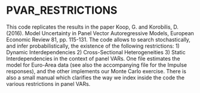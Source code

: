 # PVAR_RESTRICTIONS
This code replicates the results in the paper  Koop, G. and Korobilis, D. (2016).  Model Uncertainty in Panel Vector Autoregressive Models, European Economic Review 81, pp. 115-131.  The code allows to search stochastically, and infer probabilistically, the existence of the following restrictions:  1) Dynamic Interdependencies  2) Cross-Sectional Heterogeneities  3) Static Interdependencies  in the context of panel VARs. One file estimates the model for Euro-Area data (see also the accompanying file for the Impulse responses), and the other implements our Monte Carlo exercise. There is also a small manual which clarifies the way we index inside the code the various restrictions in panel VARs.
